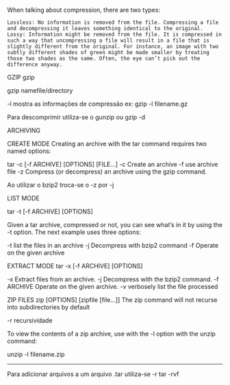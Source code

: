 When talking about compression, there are two types:

    Lossless: No information is removed from the file. Compressing a file and decompressing it leaves something identical to the original.
    Lossy: Information might be removed from the file. It is compressed in such a way that uncompressing a file will result in a file that is slightly different from the original. For instance, an image with two subtly different shades of green might be made smaller by treating those two shades as the same. Often, the eye can’t pick out the difference anyway.


GZIP
gzip

gzip namefile/directory

-l mostra as informações de compressão
ex: gzip -l filename.gz

Para descomprimir utiliza-se o gunzip ou gzip -d

ARCHIVING

CREATE MODE
Creating an archive with the tar command requires two named options:

tar -c [-f ARCHIVE] [OPTIONS] [FILE...]
-c  Create an archive
-f use archive file
-z Compress (or decompress) an archive using the gzip command.

Ao utilizar o bzip2 troca-se o -z por -j

LIST MODE

tar -t [-f ARCHIVE] [OPTIONS]

Given a tar archive, compressed or not, you can see what’s in it by using the -t option. The next example uses three options:

-t list the files in an archive
-j Decompress with bzip2 command
-f Operate on the given archive


EXTRACT MODE
tar -x [-f ARCHIVE] [OPTIONS]

-x 	Extract files from an archive.
-j 	Decompress with the bzip2 command.
-f ARCHIVE 	Operate on the given archive.
-v verbosely list the file processed



ZIP FILES
zip [OPTIONS] [zipfile [file…]]
The zip command will not recurse into subdirectories by default

-r recursividade


To view the contents of a zip archive, use with the -l option with the unzip command:

unzip -l filename.zip

----- 
Para adicionar arquivos a um arquivo .tar utiliza-se -r
tar -rvf 


